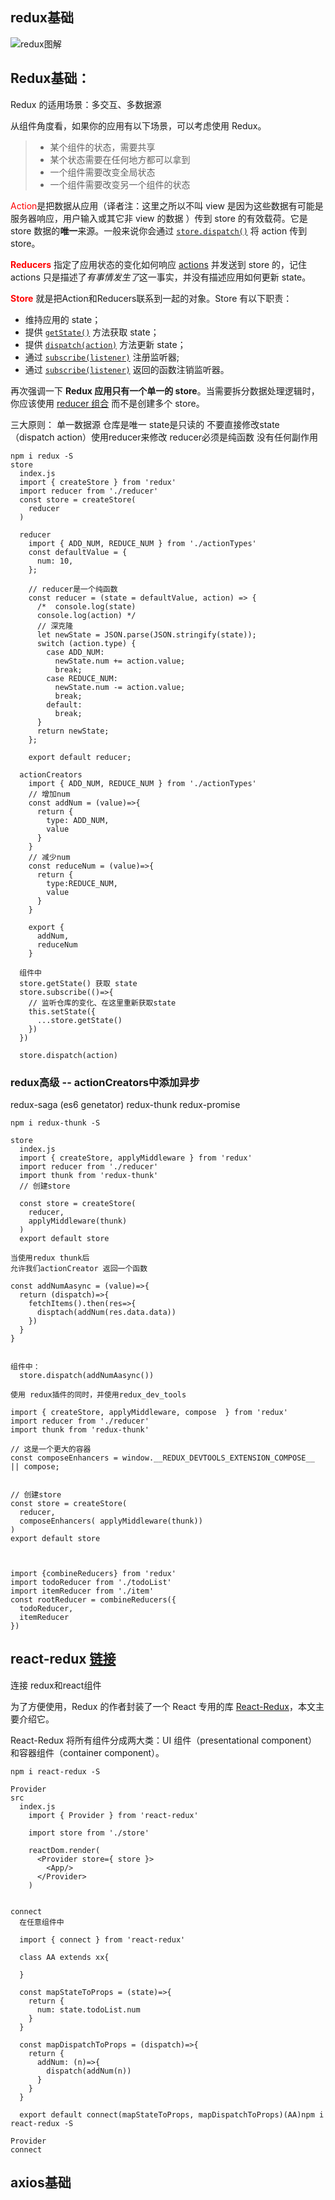 ## redux基础

![redux图解](http://www.ruanyifeng.com/blogimg/asset/2016/bg2016091802.jpg)

## Redux基础：

Redux 的适用场景：多交互、多数据源

从组件角度看，如果你的应用有以下场景，可以考虑使用 Redux。

> - 某个组件的状态，需要共享
> - 某个状态需要在任何地方都可以拿到
> - 一个组件需要改变全局状态
> - 一个组件需要改变另一个组件的状态

<font color='red'>Action</font>是把数据从应用（译者注：这里之所以不叫 view 是因为这些数据有可能是服务器响应，用户输入或其它非 view 的数据 ）传到 store 的有效载荷。它是 store 数据的**唯一**来源。一般来说你会通过 [`store.dispatch()`](https://www.redux.org.cn/docs/api/Store.html#dispatch) 将 action 传到 store。

<font color='red'>**Reducers**</font> 指定了应用状态的变化如何响应 [actions](https://www.redux.org.cn/docs/basics/Actions.html) 并发送到 store 的，记住 actions 只是描述了*有事情发生了*这一事实，并没有描述应用如何更新 state。

<font color='red'>**Store**</font> 就是把Action和Reducers联系到一起的对象。Store 有以下职责：

- 维持应用的 state；
- 提供 [`getState()`](https://www.redux.org.cn/docs/api/Store.html#getState) 方法获取 state；
- 提供 [`dispatch(action)`](https://www.redux.org.cn/docs/api/Store.html#dispatch) 方法更新 state；
- 通过 [`subscribe(listener)`](https://www.redux.org.cn/docs/api/Store.html#subscribe) 注册监听器;
- 通过 [`subscribe(listener)`](https://www.redux.org.cn/docs/api/Store.html#subscribe) 返回的函数注销监听器。

再次强调一下 **Redux 应用只有一个单一的 store**。当需要拆分数据处理逻辑时，你应该使用 [reducer 组合](https://www.redux.org.cn/docs/basics/Reducers.html#splitting-reducers) 而不是创建多个 store。

三大原则： 单一数据源 仓库是唯一
state是只读的 不要直接修改state （dispatch action）使用reducer来修改 reducer必须是纯函数 没有任何副作用

```
npm i redux -S
store
  index.js
  import { createStore } from 'redux'
  import reducer from './reducer'
  const store = createStore(
    reducer
  )

  reducer
    import { ADD_NUM, REDUCE_NUM } from './actionTypes'
    const defaultValue = {
      num: 10,
    };

    // reducer是一个纯函数
    const reducer = (state = defaultValue, action) => {
      /*  console.log(state)
      console.log(action) */
      // 深克隆
      let newState = JSON.parse(JSON.stringify(state));
      switch (action.type) {
        case ADD_NUM:
          newState.num += action.value;
          break;
        case REDUCE_NUM:
          newState.num -= action.value;
          break;
        default:
          break;
      }
      return newState;
    };

    export default reducer;

  actionCreators
    import { ADD_NUM, REDUCE_NUM } from './actionTypes'
    // 增加num
    const addNum = (value)=>{
      return {
        type: ADD_NUM,
        value
      }
    }
    // 减少num
    const reduceNum = (value)=>{
      return {
        type:REDUCE_NUM,
        value
      }
    }

    export {
      addNum,
      reduceNum
    }

  组件中
  store.getState() 获取 state
  store.subscribe(()=>{
    // 监听仓库的变化、在这里重新获取state
    this.setState({
      ...store.getState()
    })
  })

  store.dispatch(action)
```

### redux高级 -- actionCreators中添加异步

redux-saga (es6 genetator) redux-thunk redux-promise

```
npm i redux-thunk -S

store 
  index.js
  import { createStore, applyMiddleware } from 'redux'
  import reducer from './reducer'
  import thunk from 'redux-thunk'
  // 创建store

  const store = createStore(
    reducer,
    applyMiddleware(thunk)
  )
  export default store

当使用redux thunk后
允许我们actionCreator 返回一个函数

const addNumAasync = (value)=>{
  return (dispatch)=>{
    fetchItems().then(res=>{
      disptach(addNum(res.data.data))
    })
  }
}


组件中：
  store.dispatch(addNumAasync())

使用 redux插件的同时，并使用redux_dev_tools

import { createStore, applyMiddleware, compose  } from 'redux'
import reducer from './reducer'
import thunk from 'redux-thunk'

// 这是一个更大的容器
const composeEnhancers = window.__REDUX_DEVTOOLS_EXTENSION_COMPOSE__ || compose;
 

// 创建store
const store = createStore(
  reducer,
  composeEnhancers( applyMiddleware(thunk))
)
export default store



import {combineReducers} from 'redux'
import todoReducer from './todoList'
import itemReducer from './item'
const rootReducer = combineReducers({
  todoReducer,
  itemReducer
})
```

## 

## react-redux    [链接](http://www.ruanyifeng.com/blog/2016/09/redux_tutorial_part_three_react-redux.html)

连接 redux和react组件

为了方便使用，Redux 的作者封装了一个 React 专用的库 [React-Redux](https://github.com/reactjs/react-redux)，本文主要介绍它。

React-Redux 将所有组件分成两大类：UI 组件（presentational component）和容器组件（container component）。

```
npm i react-redux -S

Provider  
src
  index.js
    import { Provider } from 'react-redux'

    import store from './store'

    reactDom.render(
      <Provider store={ store }>
        <App/>
      </Provider>
    )


connect
  在任意组件中

  import { connect } from 'react-redux'

  class AA extends xx{

  }

  const mapStateToProps = (state)=>{
    return {
      num: state.todoList.num
    }
  }

  const mapDispatchToProps = (dispatch)=>{
    return {
      addNum: (n)=>{
        dispatch(addNum(n))
      }
    }
  }

  export default connect(mapStateToProps, mapDispatchToProps)(AA)npm i react-redux -S

Provider  
connect
```

## 

## axios基础